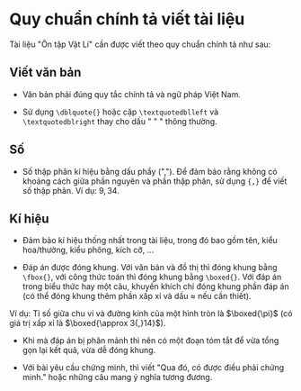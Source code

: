 # Quy chuẩn chính tả viết tài liệu

Tài liệu "Ôn tập Vật Lí" cần được viết theo quy chuẩn chính tả như sau:

## Viết văn bản

- Văn bản phải đúng quy tắc chính tả và ngữ pháp Việt Nam.

- Sử dụng `\dblquote{}` hoặc cặp `\textquotedblleft` và `\textquotedblright` thay cho dấu  " \" " thông thường.

## Số

- Số thập phân kí hiệu bằng dấu phẩy (","). Để đảm bảo rằng không có khoảng cách giữa phần nguyên và phần thập phân, sử dụng `{,}` để viết số thập phân. Ví dụ: $9{,}34$.

## Kí hiệu

- Đảm bảo kí hiệu thống nhất trong tài liệu, trong đó bao gồm tên, kiểu hoa/thường, kiểu phông, kích cỡ, ...

- Đáp án được đóng khung. Với văn bản và đồ thị thì đóng khung bằng `\fbox{}`, với công thức toán thì đóng khung bằng `\boxed{}`. Với đáp án trong biểu thức hay một câu, khuyến khích chỉ đóng khung phần đáp án (có thể đóng khung thêm phần xấp xỉ và dấu $\approx$ nếu cần thiết).

Ví dụ: Tỉ số giữa chu vi và đường kính của một hình tròn là $\boxed{\pi}$ (có giá trị xấp xỉ là $\boxed{\approx 3{,}14}$).

- Khi mà đáp án bị phân mảnh thì nên có một đoạn tóm tắt để vừa tổng gọn lại kết quả, vừa dễ đóng khung.

- Với bài yêu cầu chứng minh, thì viết "Qua đó, có được điều phải chứng minh." hoặc những câu mang ý nghĩa tương đương.